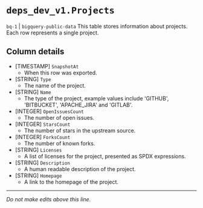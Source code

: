 # `deps_dev_v1.Projects`
`bq-1` | `bigquery-public-data`
This table stores information about projects. Each row represents a single project.

## Column details
* [TIMESTAMP] `SnapshotAt`
  - When this row was exported.
* [STRING]    `Type`
  - The name of the project.
* [STRING]    `Name`
  - The type of the project, example values include 'GITHUB', 'BITBUCKET', 'APACHE_JIRA' and 'GITLAB'.
* [INTEGER]   `OpenIssuesCount`
  - The number of open issues.
* [INTEGER]   `StarsCount`
  - The number of stars in the upstream source.
* [INTEGER]   `ForksCount`
  - The number of known forks.
* [STRING]    `Licenses`
  - A list of licenses for the project, presented as SPDX expressions.
* [STRING]    `Description`
  - A human readable description of the project.
* [STRING]    `Homepage`
  - A link to the homepage of the project.

-------------------------------------------------------------------------------
*Do not make edits above this line.*

